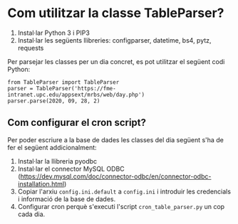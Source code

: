# Com utilitzar la classe TableParser?
1. Instal·lar Python 3 i PIP3
2. Instal·lar les següents llibreries: configparser, datetime, bs4, pytz, requests

Per parsejar les classes per un dia concret, es pot utilitzar el següent codi Python:

```
from TableParser import TableParser
parser = TableParser('https://fme-intranet.upc.edu/appsext/mrbs/web/day.php')
parser.parse(2020, 09, 28, 2)
```

## Com configurar el cron script?
Per poder escriure a la base de dades les classes del dia següent s'ha de fer el següent addicionalment:
1. Instal·lar la llibreria pyodbc
2. Instal·lar el connector MySQL ODBC (https://dev.mysql.com/doc/connector-odbc/en/connector-odbc-installation.html)
3. Copiar l'arxiu `config.ini.default` a `config.ini` i introduir les credencials i informació de la base de dades.
4. Configurar cron perquè s'executi l'script `cron_table_parser.py` un cop cada dia.

